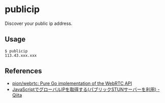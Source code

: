 # publicip

Discover your public ip address.

## Usage

```
$ publicip
113.43.xxx.xxx
```
## References

* [pion/webrtc: Pure Go implementation of the WebRTC API](https://github.com/pion/webrtc)
* [JavaScriptでグローバルIPを取得する(パブリックSTUNサーバーを利用) - Qiita](https://qiita.com/azechi/items/1a7832e346f42402cca6)
